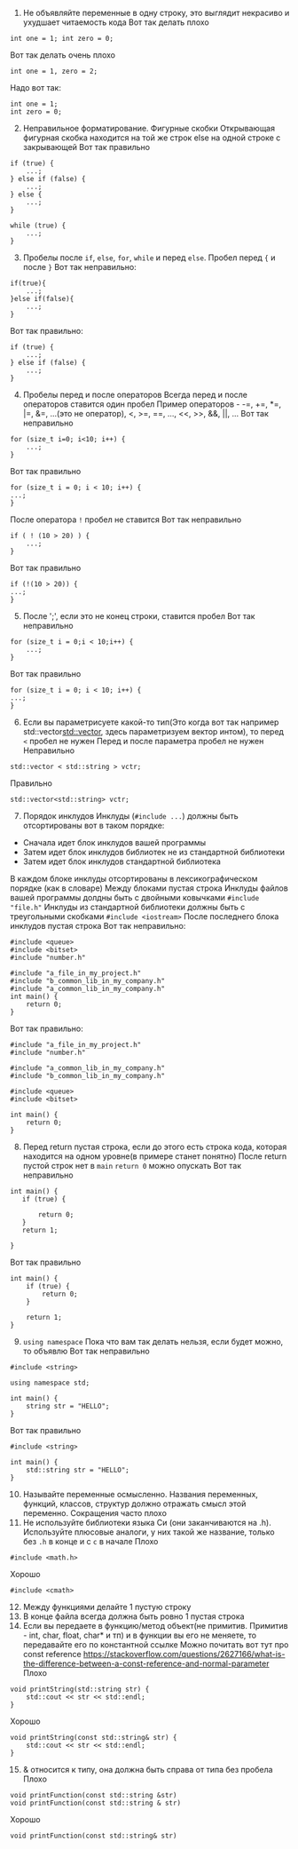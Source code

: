 1) Не объявляйте переменные в одну строку, это выглядит некрасиво и ухудшает читаемость кода
Вот так делать плохо
```
int one = 1; int zero = 0;
```
Вот так делать очень плохо
```
int one = 1, zero = 2;
```
Надо вот так:
```
int one = 1;
int zero = 0;
```
2) Неправильное форматирование. Фигурные скобки
Открывающая фигурная скобка находится на той же строк
else на одной строке с закрывающей
Вот так правильно
```
if (true) {
    ...;
} else if (false) {
    ...;
} else {
    ...;
}

while (true) {
    ...;
}
```
3) Пробелы после `if`, `else`, `for`, `while` и перед `else`. Пробел перед `{` и после `}`
Вот так неправильно:
```
if(true){
    ...;
}else if(false){
    ...;
}
```
Вот так правильно:
```
if (true) {
    ...;
} else if (false) {
    ...;
}
```
4) Пробелы перед и после операторов
Всегда перед и после операторов ставится один пробел
Пример операторов - -=, +=, *=, |=, &=, ...(это не оператор), <, >=, ==, ..., <<, >>, &&, ||, ...
Вот так неправильно
```
for (size_t i=0; i<10; i++) {
    ...;
}
```
Вот так правильно
```
for (size_t i = 0; i < 10; i++) {
...;
}
```

После оператора `!` пробел не ставится
Вот так неправильно
```
if ( ! (10 > 20) ) {
    ...;
}
```
Вот так правильно
```
if (!(10 > 20)) {
...;
}
```
5) После ';', если это не конец строки, ставится пробел
Вот так неправильно
```
for (size_t i = 0;i < 10;i++) {
    ...;
}
```
Вот так правильно
```
for (size_t i = 0; i < 10; i++) {
...;
}
```
6) Если вы параметрисуете какой-то тип(Это когда вот так например std::vector<std::vector>, здесь параметризуем вектор интом), то перед `<` пробел не нужен
Перед и после параметра пробел не нужен
Неправильно
```
std::vector < std::string > vctr;
```
Правильно
```
std::vector<std::string> vctr;
```
7) Порядок инклудов
Инклуды (`#include ...`) должны быть отсортированы вот в таком порядке:
 * Сначала идет блок инклудов вашей программы
 * Затем идет блок инклудов библиотек не из стандартной библиотеки
 * Затем идет блок инклудов стандартной библиотека

В каждом блоке инклуды отсортированы в лексикографическом порядке (как в словаре)
Между блоками пустая строка
Инклуды файлов вашей программы долдны быть с двойными ковычками `#include "file.h"`
Инклуды из стандартной библиотеки должны быть с треугольными скобками `#include <iostream>`
После последнего блока инклудов пустая строка
Вот так неправильно:
```
#include <queue>
#include <bitset>
#include "number.h"

#include "a_file_in_my_project.h"
#include "b_common_lib_in_my_company.h"
#include "a_common_lib_in_my_company.h"
int main() {
    return 0;
}
```
Вот так правильно:
```
#include "a_file_in_my_project.h"
#include "number.h"

#include "a_common_lib_in_my_company.h"
#include "b_common_lib_in_my_company.h"

#include <queue>
#include <bitset>

int main() {
    return 0;
}
```
8) Перед return пустая строка, если до этого есть строка кода, которая находится на одном уровне(в примере станет понятно)
После return пустой строк нет
в `main` `return 0` можно опускать
Вот так неправильно
```
int main() {
   if (true) {

       return 0;
   }
   return 1;

}
```
Вот так правильно
```
int main() {
    if (true) {
        return 0;
    }

    return 1;
}
```
9) `using namespace`
Пока что вам так делать нельзя, если будет можно, то объявлю
Вот так неправильно
```
#include <string>

using namespace std;

int main() {
    string str = "HELLO";
}
```
Вот так правильно
```
#include <string>

int main() {
    std::string str = "HELLO";
}
```
10) Называйте переменные осмысленно. Названия переменных, функций, классов, структур должно отражать смысл этой переменно. Сокращения часто плохо
11) Не используйте библиотеки языка Си (они заканчиваются на .h). Используйте плюсовые аналоги, у них такой же название, только без `.h` в конце и с `c` в начале
Плохо
```
#include <math.h>
```
Хорошо
```
#include <cmath>
```
12) Между функциями делайте 1 пустую строку
13) В конце файла всегда должна быть ровно 1 пустая строка
14) Если вы передаете в функцию/метод объект(не примитив. Примитив - int, char, float, char* и тп) и в функции вы его не меняете, то передавайте его по константной ссылке
Можно почитать вот тут про const reference
https://stackoverflow.com/questions/2627166/what-is-the-difference-between-a-const-reference-and-normal-parameter
Плохо
```
void printString(std::string str) {
    std::cout << str << std::endl;
}
```
Хорошо
```
void printString(const std::string& str) {
    std::cout << str << std::endl;
}
```
15) & относится к типу, она должна быть справа от типа без пробела
Плохо
```
void printFunction(const std::string &str)
void printFunction(const std::string & str)
```
Хорошо
```
void printFunction(const std::string& str)
```
